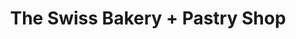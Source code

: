 ---
title: "The Swiss Bakery + Pastry Shop"
url: /springfield/the-swiss-bakery-pastry-shop/
shop: bakery
---